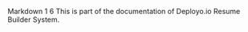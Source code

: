 Markdown
1
6
This is part of the documentation of Deployo.io Resume Builder System.<!----------------------------------------------------------------------- 
	This is part of the documentation of Deployo.io Resume Builder System.
	Copyright (C) 2025
	Leila Otto Algarve
	See LICENSE.md for copying conditions. 
------------------------------------------------------------------------>